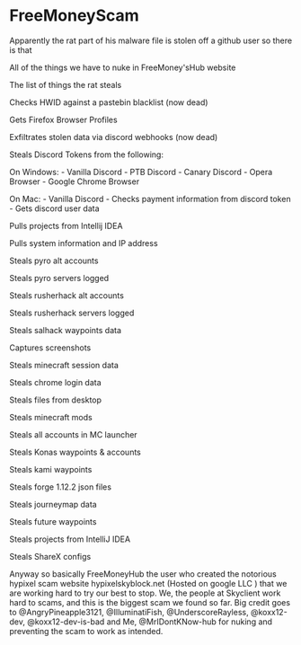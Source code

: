 # FreeMoneyScam

 Apparently the rat part of his malware file is stolen off a github user so there is that

All of the things we have to nuke in FreeMoney'sHub website

The list of things the rat steals

Checks HWID against a pastebin blacklist (now dead)

Gets Firefox Browser Profiles

Exfiltrates stolen data via discord webhooks (now dead)

Steals Discord Tokens from the following:

 On Windows:
        - Vanilla Discord
        - PTB Discord
        - Canary Discord
        - Opera Browser
        - Google Chrome Browser

 On Mac:
        - Vanilla Discord
    - Checks payment information from discord token
    - Gets discord user data

Pulls projects from Intellij IDEA

Pulls system information and IP address

Steals pyro alt accounts

Steals pyro servers logged

Steals rusherhack alt accounts

Steals rusherhack servers logged

Steals salhack waypoints data

Captures screenshots

Steals minecraft session data

Steals chrome login data

Steals files from desktop

Steals minecraft mods

Steals all accounts in MC launcher

Steals Konas waypoints & accounts

Steals kami waypoints

Steals forge 1.12.2 json files 

Steals journeymap data

Steals future waypoints

Steals projects from IntelliJ IDEA

Steals ShareX configs





Anyway so basically FreeMoneyHub the user who created the notorious hypixel scam website hypixelskyblock.net (Hosted on google LLC ) that we are working hard to try our best to stop. 
We, the people at Skyclient work hard to scams, and this is the biggest scam we found so far. Big credit goes to @AngryPineapple3121, @IlluminatiFish, @UnderscoreRayless, @koxx12-dev, @koxx12-dev-is-bad and Me, @MrIDontKNow-hub  for nuking and preventing the scam to work as intended.

